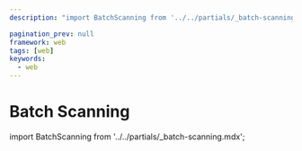 ```yaml
---
description: "import BatchScanning from '../../partials/_batch-scanning.mdx';                                                                                                "

pagination_prev: null
framework: web
tags: [web]
keywords:
  - web
---
```


# Batch Scanning

import BatchScanning from '../../partials/_batch-scanning.mdx';

<BatchScanning/>